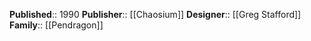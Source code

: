 **Published**:: 1990
**Publisher**:: [[Chaosium]]
**Designer**:: [[Greg Stafford]]
**Family**:: [[Pendragon]]


